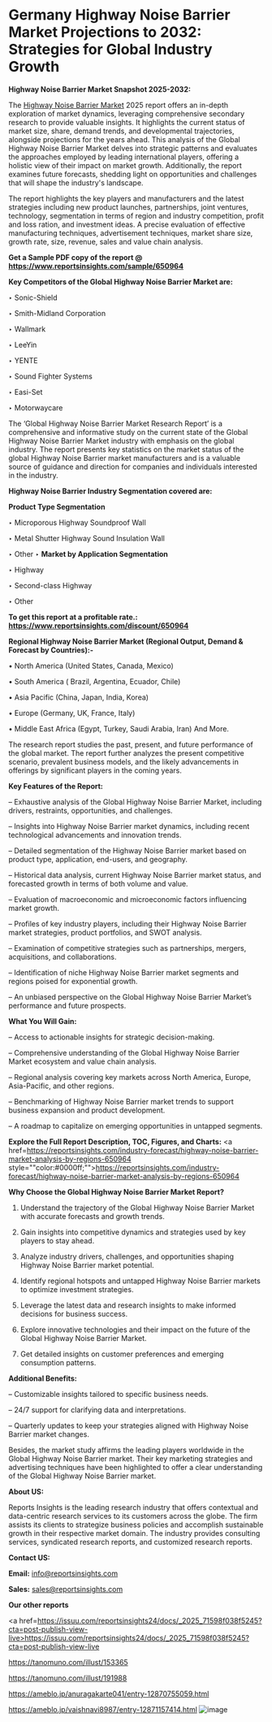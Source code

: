 # Germany Highway Noise Barrier Market Projections to 2032: Strategies for Global Industry Growth

<strong>Highway Noise Barrier Market Snapshot 2025-2032:</strong>

The <a href=https://www.reportsinsights.com/sample/650964>Highway Noise Barrier Market</a> 2025 report offers an in-depth exploration of market dynamics, leveraging comprehensive secondary research to provide valuable insights. It highlights the current status of market size, share, demand trends, and developmental trajectories, alongside projections for the years ahead. This analysis of the Global Highway Noise Barrier Market delves into strategic patterns and evaluates the approaches employed by leading international players, offering a holistic view of their impact on market growth. Additionally, the report examines future forecasts, shedding light on opportunities and challenges that will shape the industry's landscape.

The report highlights the key players and manufacturers and the latest strategies including new product launches, partnerships, joint ventures, technology, segmentation in terms of region and industry competition, profit and loss ration, and investment ideas. A precise evaluation of effective manufacturing techniques, advertisement techniques, market share size, growth rate, size, revenue, sales and value chain analysis.

<strong>Get a Sample PDF copy of the report @ <a href=https://www.reportsinsights.com/sample/650964 style=color:#0000ff;>https://www.reportsinsights.com/sample/650964</a></strong>

<strong>Key Competitors of the Global Highway Noise Barrier Market are:</strong>

‣ Sonic-Shield

‣ Smith-Midland Corporation

‣ Wallmark

‣ LeeYin

‣ YENTE

‣ Sound Fighter Systems

‣ Easi-Set

‣ Motorwaycare

The ‘Global Highway Noise Barrier Market Research Report’ is a comprehensive and informative study on the current state of the Global Highway Noise Barrier Market industry with emphasis on the global industry. The report presents key statistics on the market status of the global Highway Noise Barrier market manufacturers and is a valuable source of guidance and direction for companies and individuals interested in the industry.

<strong>Highway Noise Barrier Industry Segmentation covered are:</strong>

<strong>Product Type Segmentation</strong>

‣ Microporous Highway Soundproof Wall

‣ Metal Shutter Highway Sound Insulation Wall

‣ Other
‣ 
<strong>Market by Application Segmentation</strong>

‣ Highway

‣ Second-class Highway

‣ Other

<strong>To get this report at a profitable rate.: <a href=https://www.reportsinsights.com/discount/650964 style=color:#0000ff;>https://www.reportsinsights.com/discount/650964</a></strong>

<strong>Regional Highway Noise Barrier Market (Regional Output, Demand &amp; Forecast by Countries):-</strong>

• North America (United States, Canada, Mexico)

• South America ( Brazil, Argentina, Ecuador, Chile)

• Asia Pacific (China, Japan, India, Korea)

• Europe (Germany, UK, France, Italy)

• Middle East Africa (Egypt, Turkey, Saudi Arabia, Iran) And More.

The research report studies the past, present, and future performance of the global market. The report further analyzes the present competitive scenario, prevalent business models, and the likely advancements in offerings by significant players in the coming years.

<strong>Key Features of the Report:</strong>

– Exhaustive analysis of the Global Highway Noise Barrier Market, including drivers, restraints, opportunities, and challenges.

– Insights into Highway Noise Barrier market dynamics, including recent technological advancements and innovation trends.

– Detailed segmentation of the Highway Noise Barrier market based on product type, application, end-users, and geography.

– Historical data analysis, current Highway Noise Barrier market status, and forecasted growth in terms of both volume and value.

– Evaluation of macroeconomic and microeconomic factors influencing market growth.

– Profiles of key industry players, including their Highway Noise Barrier market strategies, product portfolios, and SWOT analysis.

– Examination of competitive strategies such as partnerships, mergers, acquisitions, and collaborations.

– Identification of niche Highway Noise Barrier market segments and regions poised for exponential growth.

– An unbiased perspective on the Global Highway Noise Barrier Market’s performance and future prospects.

<strong>What You Will Gain:</strong>

– Access to actionable insights for strategic decision-making.

– Comprehensive understanding of the Global Highway Noise Barrier Market ecosystem and value chain analysis.

– Regional analysis covering key markets across North America, Europe, Asia-Pacific, and other regions.

– Benchmarking of Highway Noise Barrier market trends to support business expansion and product development.

– A roadmap to capitalize on emerging opportunities in untapped segments.

<strong>Explore the Full Report Description, TOC, Figures, and Charts:</strong>
<a href=https://reportsinsights.com/industry-forecast/highway-noise-barrier-market-analysis-by-regions-650964 style=""color:#0000ff;"">https://reportsinsights.com/industry-forecast/highway-noise-barrier-market-analysis-by-regions-650964</a>

<strong>Why Choose the Global Highway Noise Barrier Market Report?</strong>

1. Understand the trajectory of the Global Highway Noise Barrier Market with accurate forecasts and growth trends.

2. Gain insights into competitive dynamics and strategies used by key players to stay ahead.

3. Analyze industry drivers, challenges, and opportunities shaping Highway Noise Barrier market potential.

4. Identify regional hotspots and untapped Highway Noise Barrier markets to optimize investment strategies.

5. Leverage the latest data and research insights to make informed decisions for business success.

6. Explore innovative technologies and their impact on the future of the Global Highway Noise Barrier Market.

7. Get detailed insights on customer preferences and emerging consumption patterns.

<strong>Additional Benefits:</strong>

– Customizable insights tailored to specific business needs.

– 24/7 support for clarifying data and interpretations.

– Quarterly updates to keep your strategies aligned with Highway Noise Barrier market changes.

Besides, the market study affirms the leading players worldwide in the Global Highway Noise Barrier market. Their key marketing strategies and advertising techniques have been highlighted to offer a clear understanding of the Global Highway Noise Barrier market.

<strong><strong>About US</strong>:</strong>

Reports Insights is the leading research industry that offers contextual and data-centric research services to its customers across the globe. The firm assists its clients to strategize business policies and accomplish sustainable growth in their respective market domain. The industry provides consulting services, syndicated research reports, and customized research reports.

<strong>Contact US:</strong>

<p class=><b>Email:</b> <a href=mailto:info@reportsinsights.com>info@reportsinsights.com</a></p>
<p class=><b>Sales:</b> <a href=mailto:sales@reportsinsights.com>sales@reportsinsights.com</a></p>

<strong>Our other reports</strong>

<a href=https://issuu.com/reportsinsights24/docs/_2025_71598f038f5245?cta=post-publish-view-live>https://issuu.com/reportsinsights24/docs/_2025_71598f038f5245?cta=post-publish-view-live</a>

<a href=https://tanomuno.com/illust/153365>https://tanomuno.com/illust/153365</a>

<a href=https://tanomuno.com/illust/191988>https://tanomuno.com/illust/191988</a>

<a href=https://ameblo.jp/anuragakarte041/entry-12870755059.html>https://ameblo.jp/anuragakarte041/entry-12870755059.html</a>

<a href=https://ameblo.jp/vaishnavi8987/entry-12871157414.html>https://ameblo.jp/vaishnavi8987/entry-12871157414.html</a>
![image](https://github.com/user-attachments/assets/b21e903c-af91-40ab-b403-40ff4335c38e)
